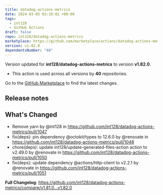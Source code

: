```yaml
---
title: datadog-actions-metrics
date: 2024-03-05 03:10:02 +00:00
tags:
  - int128
  - GitHub Actions
draft: false
repo: int128/datadog-actions-metrics
marketplace: https://github.com/marketplace/actions/datadog-actions-metrics
version: v1.82.0
dependentsNumber: "40"
---
```



Version updated for **int128/datadog-actions-metrics** to version **v1.82.0**.
- This action is used across all versions by **40** repositories.

Go to the [GitHub Marketplace](https://github.com/marketplace/actions/datadog-actions-metrics) to find the latest changes.

## Release notes

## What's Changed
* Remove yarn by @int128 in https://github.com/int128/datadog-actions-metrics/pull/1047
* fix(deps): pin dependency @octokit/types to 12.6.0 by @renovate in https://github.com/int128/datadog-actions-metrics/pull/1048
* chore(deps): update int128/update-generated-files-action action to v2.49.0 by @renovate in https://github.com/int128/datadog-actions-metrics/pull/1050
* fix(deps): update dependency @actions/http-client to v2.2.1 by @renovate in https://github.com/int128/datadog-actions-metrics/pull/1051


**Full Changelog**: https://github.com/int128/datadog-actions-metrics/compare/v1.81.0...v1.82.0
